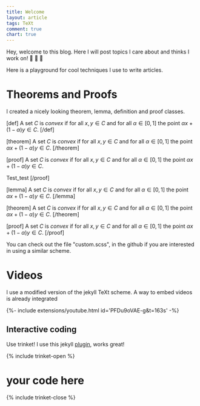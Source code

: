 ```yaml
---
title: Welcome
layout: article
tags: TeXt
comment: true
chart: true 
---
```




Hey, welcome to this blog. Here I will post topics I care about and thinks I work on! :ghost: :ghost: :ghost:

Here is a playground for cool techniques I use to write articles.

# Theorems and Proofs

I created a nicely looking theorem, lemma, definition and proof classes.

[def]
A set $C$ is *convex* if for all
$x,y \in C$ and for all
$\alpha \in [0,1]$ the point
$\alpha x + (1-\alpha) y \in C$.
[/def]

[theorem]
A set $C$ is *convex* if for all
$x,y \in C$ and for all
$\alpha \in [0,1]$ the point
$\alpha x + (1-\alpha) y \in C$.
[/theorem]

[proof]
A set $C$ is *convex* if for all
$x,y \in C$ and for all
$\alpha \in [0,1]$ the point
$\alpha x + (1-\alpha) y \in C$.

Test_test
[/proof]

[lemma]
A set $C$ is *convex* if for all
$x,y \in C$ and for all
$\alpha \in [0,1]$ the point
$\alpha x + (1-\alpha) y \in C$.
[/lemma]


[theorem]
A set $C$ is *convex* if for all
$x,y \in C$ and for all
$\alpha \in [0,1]$ the point
$\alpha x + (1-\alpha) y \in C$.
[/theorem]

[proof]
A set $C$ is *convex* if for all
$x,y \in C$ and for all
$\alpha \in [0,1]$ the point
$\alpha x + (1-\alpha) y \in C$.
[/proof]

You can check out the file "custom.scss", in the github if you are interested in using a similar scheme.

# Videos

I use a modified version of the jekyll TeXt scheme. A way to embed videos is already integrated

<div>
{%- include extensions/youtube.html id='PFDu9oVAE-g&t=163s' -%}
</div>


## Interactive coding 

Use trinket! I use this jekyll [plugin](https://github.com/trinketapp/jekyll-tools), works great!

{% include trinket-open %}
# your code here
{% include trinket-close %}





